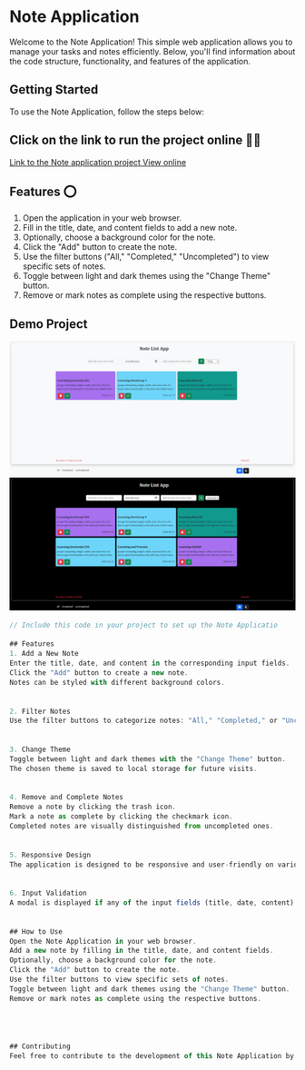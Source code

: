 # Note Application 

Welcome to the Note Application! This simple web application allows you to manage your tasks and notes efficiently. Below, you'll find information about the code structure, functionality, and features of the application.

## Getting Started 


To use the Note Application, follow the steps below:

## Click on the link to run the project online 🧑‍💻
[Link to the Note application project View online](https://noteapp-aliazizi.netlify.app/)


## Features ⭕

1. Open the application in your web browser.
2. Fill in the title, date, and content fields to add a new note.
3. Optionally, choose a background color for the note.
4. Click the "Add" button to create the note.
5. Use the filter buttons ("All," "Completed," "Uncompleted") to view specific sets of notes.
6. Toggle between light and dark themes using the "Change Theme" button.
7. Remove or mark notes as complete using the respective buttons.


## Demo Project 
![Demo Light Mode](./public/image/demo-1.png)
![Demo Light Mode](./public/image/demo-2.png)



```javascript
// Include this code in your project to set up the Note Applicatio

## Features
1. Add a New Note
Enter the title, date, and content in the corresponding input fields.
Click the "Add" button to create a new note.
Notes can be styled with different background colors.


2. Filter Notes
Use the filter buttons to categorize notes: "All," "Completed," or "Uncompleted."


3. Change Theme
Toggle between light and dark themes with the "Change Theme" button.
The chosen theme is saved to local storage for future visits.


4. Remove and Complete Notes
Remove a note by clicking the trash icon.
Mark a note as complete by clicking the checkmark icon.
Completed notes are visually distinguished from uncompleted ones.


5. Responsive Design
The application is designed to be responsive and user-friendly on various devices.


6. Input Validation
A modal is displayed if any of the input fields (title, date, content) is left empty.


## How to Use
Open the Note Application in your web browser.
Add a new note by filling in the title, date, and content fields.
Optionally, choose a background color for the note.
Click the "Add" button to create the note.
Use the filter buttons to view specific sets of notes.
Toggle between light and dark themes using the "Change Theme" button.
Remove or mark notes as complete using the respective buttons.




## Contributing
Feel free to contribute to the development of this Note Application by submitting issues or pull requests. Your feedback is highly appreciated!
